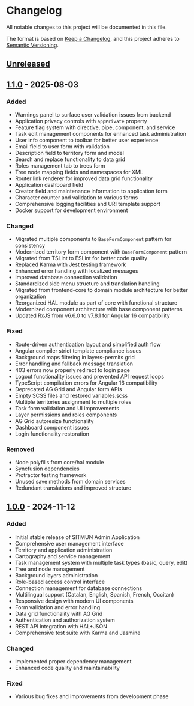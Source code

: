# Changelog

All notable changes to this project will be documented in this file.

The format is based on [Keep a Changelog](https://keepachangelog.com/en/1.1.0/),
and this project adheres to [Semantic Versioning](https://semver.org/spec/v2.0.0.html).

## [Unreleased]

## [1.1.0] - 2025-08-03

### Added

- Warnings panel to surface user validation issues from backend
- Application privacy controls with `appPrivate` property
- Feature flag system with directive, pipe, component, and service
- Task edit management components for enhanced task administration
- User info component to toolbar for better user experience
- Email field to user form with validation
- Description field to territory form and model
- Search and replace functionality to data grid
- Roles management tab to trees form
- Tree node mapping fields and namespaces for XML
- Router link renderer for improved data grid functionality
- Application dashboard field
- Creator field and maintenance information to application form
- Character counter and validation to various forms
- Comprehensive logging facilities and URI template support
- Docker support for development environment

### Changed

- Migrated multiple components to `BaseFormComponent` pattern for consistency
- Modernized territory form component with `BaseFormComponent` pattern
- Migrated from TSLint to ESLint for better code quality
- Replaced Karma with Jest testing framework
- Enhanced error handling with localized messages
- Improved database connection validation
- Standardized side menu structure and translation handling
- Migrated from frontend-core to domain module architecture for better organization
- Reorganized HAL module as part of core with functional structure
- Modernized component architecture with base component patterns
- Updated RxJS from v6.6.0 to v7.8.1 for Angular 16 compatibility

### Fixed

- Route-driven authentication layout and simplified auth flow
- Angular compiler strict template compliance issues
- Background maps filtering in layers-permits grid
- Error handling and fallback message translation
- 403 errors now properly redirect to login page
- Logout functionality issues and prevented API request loops
- TypeScript compilation errors for Angular 16 compatibility
- Deprecated AG Grid and Angular form APIs
- Empty SCSS files and restored variables.scss
- Multiple territories assignment to multiple roles
- Task form validation and UI improvements
- Layer permissions and roles components
- AG Grid autoresize functionality
- Dashboard component issues
- Login functionality restoration

### Removed

- Node polyfills from core/hal module
- Syncfusion dependencies
- Protractor testing framework
- Unused save methods from domain services
- Redundant translations and improved structure

## [1.0.0] - 2024-11-12

### Added

- Initial stable release of SITMUN Admin Application
- Comprehensive user management interface
- Territory and application administration
- Cartography and service management
- Task management system with multiple task types (basic, query, edit)
- Tree and node management
- Background layers administration
- Role-based access control interface
- Connection management for database connections
- Multilingual support (Catalan, English, Spanish, French, Occitan)
- Responsive design with modern UI components
- Form validation and error handling
- Data grid functionality with AG Grid
- Authentication and authorization system
- REST API integration with HAL+JSON
- Comprehensive test suite with Karma and Jasmine

### Changed

- Implemented proper dependency management
- Enhanced code quality and maintainability

### Fixed

- Various bug fixes and improvements from development phase

[unreleased]: https://github.com/sitmun/sitmun-admin-app/compare/sitmun-admin-app/1.1.0...HEAD

[1.1.0]: https://github.com/sitmun/sitmun-admin-app/compare/sitmun-admin-app/1.0.0...sitmun-admin-app/1.1.0

[1.0.0]: https://github.com/sitmun/sitmun-admin-app/releases/tag/sitmun-admin-app/1.0.0
